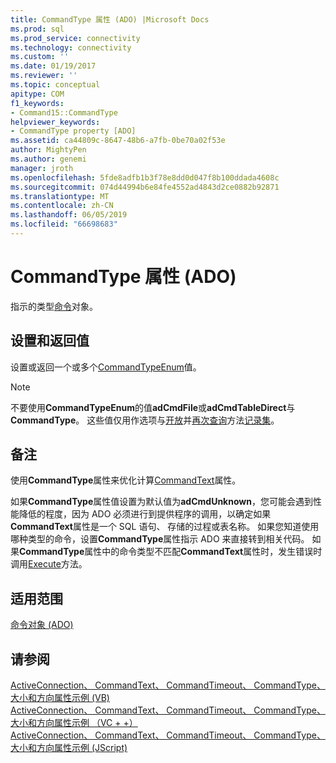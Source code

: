 ```yaml
---
title: CommandType 属性 (ADO) |Microsoft Docs
ms.prod: sql
ms.prod_service: connectivity
ms.technology: connectivity
ms.custom: ''
ms.date: 01/19/2017
ms.reviewer: ''
ms.topic: conceptual
apitype: COM
f1_keywords:
- Command15::CommandType
helpviewer_keywords:
- CommandType property [ADO]
ms.assetid: ca44809c-8647-48b6-a7fb-0be70a02f53e
author: MightyPen
ms.author: genemi
manager: jroth
ms.openlocfilehash: 5fde8adfb1b3f78e8dd0d047f8b100ddada4608c
ms.sourcegitcommit: 074d44994b6e84fe4552ad4843d2ce0882b92871
ms.translationtype: MT
ms.contentlocale: zh-CN
ms.lasthandoff: 06/05/2019
ms.locfileid: "66698683"
---
```

# <a name="commandtype-property-ado"></a>CommandType 属性 (ADO)
指示的类型[命令](../../../ado/reference/ado-api/command-object-ado.md)对象。  
  
## <a name="settings-and-return-values"></a>设置和返回值  
 设置或返回一个或多个[CommandTypeEnum](../../../ado/reference/ado-api/commandtypeenum.md)值。  
  
> [!NOTE]
>  不要使用**CommandTypeEnum**的值**adCmdFile**或**adCmdTableDirect**与**CommandType**。 这些值仅用作选项与[开放](../../../ado/reference/ado-api/open-method-ado-recordset.md)并[再次查询](../../../ado/reference/ado-api/requery-method.md)方法[记录集](../../../ado/reference/ado-api/recordset-object-ado.md)。  
  
## <a name="remarks"></a>备注  
 使用**CommandType**属性来优化计算[CommandText](../../../ado/reference/ado-api/commandtext-property-ado.md)属性。  
  
 如果**CommandType**属性值设置为默认值为**adCmdUnknown**，您可能会遇到性能降低的程度，因为 ADO 必须进行到提供程序的调用，以确定如果**CommandText**属性是一个 SQL 语句、 存储的过程或表名称。 如果您知道使用哪种类型的命令，设置**CommandType**属性指示 ADO 来直接转到相关代码。 如果**CommandType**属性中的命令类型不匹配**CommandText**属性时，发生错误时调用[Execute](../../../ado/reference/ado-api/execute-method-ado-command.md)方法。  
  
## <a name="applies-to"></a>适用范围  
 [命令对象 (ADO)](../../../ado/reference/ado-api/command-object-ado.md)  
  
## <a name="see-also"></a>请参阅  
 [ActiveConnection、 CommandText、 CommandTimeout、 CommandType、 大小和方向属性示例 (VB)](../../../ado/reference/ado-api/activeconnection-commandtext-commandtimeout-commandtype-size-example-vb.md)   
 [ActiveConnection、 CommandText、 CommandTimeout、 CommandType、 大小和方向属性示例 （VC + +）](../../../ado/reference/ado-api/activeconnection-commandtext-commandtimeout-commandtype-size-example-vc.md)   
 [ActiveConnection、 CommandText、 CommandTimeout、 CommandType、 大小和方向属性示例 (JScript)](../../../ado/reference/ado-api/activeconnection-commandtext-timeout-type-size-example-jscript.md)

